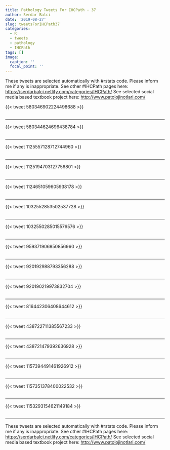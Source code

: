 ```yaml
---
title: Pathology Tweets For IHCPath - 37
author: Serdar Balci
date: '2019-08-27'
slug: tweetsForIHCPath37
categories:
  - R
  - tweets
  - pathology
  - IHCPath
tags: []
image:
  caption: ''
  focal_point: ''
---
```



These tweets are selected automatically with #rstats code. Please inform me if any is inappropriate.
See other #IHCPath pages here: https://serdarbalci.netlify.com/categories/IHCPath/ 
See selected social media based textbook project here: http://www.patolojinotlari.com/

{{< tweet 580346902224498688 >}}
<br>
<br>
<hr>
{{< tweet 580344624696438784 >}}
<br>
<br>
<hr>
{{< tweet 1125557128712744960 >}}
<br>
<br>
<hr>
{{< tweet 1125194703127756801 >}}
<br>
<br>
<hr>
{{< tweet 1124651059605938178 >}}
<br>
<br>
<hr>
{{< tweet 1032552853502537728 >}}
<br>
<br>
<hr>
{{< tweet 1032550285015576576 >}}
<br>
<br>
<hr>
{{< tweet 959371906850856960 >}}
<br>
<br>
<hr>
{{< tweet 920192988793356288 >}}
<br>
<br>
<hr>
{{< tweet 920190219973832704 >}}
<br>
<br>
<hr>
{{< tweet 816442306408644612 >}}
<br>
<br>
<hr>
{{< tweet 438722711385567233 >}}
<br>
<br>
<hr>
{{< tweet 438721479392636928 >}}
<br>
<br>
<hr>
{{< tweet 1157394491461926912 >}}
<br>
<br>
<hr>
{{< tweet 1157351378400022532 >}}
<br>
<br>
<hr>
{{< tweet 1153293154621149184 >}}
<br>
<br>
<hr>


These tweets are selected automatically with #rstats code. Please inform me if any is inappropriate.
See other #IHCPath pages here: https://serdarbalci.netlify.com/categories/IHCPath/ 
See selected social media based textbook project here: http://www.patolojinotlari.com/
